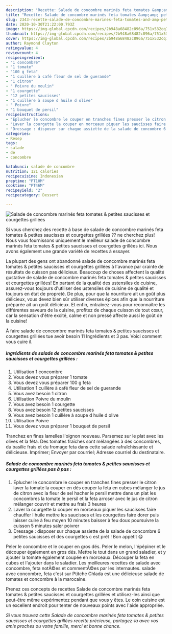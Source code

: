 ```yaml
---
description: "Recette: Salade de concombre marinés feta tomates &amp;amp; petites saucisses et courgettes grillées"
title: "Recette: Salade de concombre marinés feta tomates &amp;amp; petites saucisses et courgettes grillées"
slug: 2343-recette-salade-de-concombre-marines-feta-tomates-and-amp-petites-saucisses-et-courgettes-grillees
date: 2020-10-30T21:22:00.793Z
image: https://img-global.cpcdn.com/recipes/2b948a68482c896a/751x532cq70/salade-de-concombre-marines-feta-tomates-petites-saucisses-et-courgettes-grillees-photo-principale-de-la-recette.jpg
thumbnail: https://img-global.cpcdn.com/recipes/2b948a68482c896a/751x532cq70/salade-de-concombre-marines-feta-tomates-petites-saucisses-et-courgettes-grillees-photo-principale-de-la-recette.jpg
cover: https://img-global.cpcdn.com/recipes/2b948a68482c896a/751x532cq70/salade-de-concombre-marines-feta-tomates-petites-saucisses-et-courgettes-grillees-photo-principale-de-la-recette.jpg
author: Raymond Clayton
ratingvalue: 4
reviewcount: 4
recipeingredient:
- "1 concombre"
- "1 tomate"
- "100 g feta"
- "1 cuillère à café fleur de sel de guerande"
- "1 citron"
- " Poivre du moulin"
- "1 courgette"
- "12 petites saucisses"
- "1 cuillère à soupe d huile d olive"
- " Poivre"
- "1 bouquet de persil"
recipeinstructions:
- "Éplucher le concombre le couper en tranches fines presser le citron laver la tomate la couper en dés couper la feta en cubes mélanger le jus de citron avec la fleur de sel hacher le persil mettre dans un plat les concombres la tomate le persil et la feta arroser avec le jus de citron mélanger couvrir et mettre au frais 3 heures"
- "Laver la courgette la couper en morceaux piquer les saucisses faire chauffer l huile mettre les saucisses et les courgettes faire dorer puis laisser cuire à feu moyen 10 minutes baisser à feu doux poursuivre la cuisson 5 minutes saler poivrer"
- "Dressage : disposer sur chaque assiette de la salade de concombre 6 petites saucisses et des courgettes c est prêt ! Bon appétit 😋"
categories:
- Resep
tags:
- salade
- de
- concombre

katakunci: salade de concombre 
nutrition: 121 calories
recipecuisine: Indonesian
preptime: "PT10M"
cooktime: "PT46M"
recipeyield: "2"
recipecategory: Dessert

---
```



![Salade de concombre marinés feta tomates &amp; petites saucisses et courgettes grillées](https://img-global.cpcdn.com/recipes/2b948a68482c896a/751x532cq70/salade-de-concombre-marines-feta-tomates-petites-saucisses-et-courgettes-grillees-photo-principale-de-la-recette.jpg)

Si vous cherchez des recette à base de salade de concombre marinés feta tomates &amp; petites saucisses et courgettes grillées ?? ne cherchez plus! Nous vous fournissons uniquement le meilleur salade de concombre marinés feta tomates &amp; petites saucisses et courgettes grillées ici. Nous avons également une grande variété de recettes à essayer.

La plupart des gens ont abandonné salade de concombre marinés feta tomates &amp; petites saucisses et courgettes grillées à l'avance par crainte de résultats de cuisson pas délicieux. Beaucoup de choses affectent la qualité gustative de salade de concombre marinés feta tomates &amp; petites saucisses et courgettes grillées! En partant de la qualité des ustensiles de cuisine, assurez-vous toujours d'utiliser des ustensiles de cuisine de qualité et toujours en état de propreté. De plus, pour que la nourriture ait un goût plus délicieux, vous devez bien sûr utiliser diverses épices afin que la nourriture préparée ait un goût délicieux. Et enfin, entraînez-vous pour reconnaître les différentes saveurs de la cuisine, profitez de chaque cuisson de tout cœur, car la sensation d'être excité, calme et non pressé affecte aussi le goût de la cuisine!

<!--inarticleads1-->

À faire salade de concombre marinés feta tomates &amp; petites saucisses et courgettes grillées tue avoir besoin 11 Ingrédients et 3 pas. Voici comment vous cuire il.

##### Ingrédients de salade de concombre marinés feta tomates &amp; petites saucisses et courgettes grillées :

1. Utilisation 1 concombre
1. Vous devez vous préparer 1 tomate
1. Vous devez vous préparer 100 g feta
1. Utilisation 1 cuillère à café fleur de sel de guerande
1. Vous avez besoin 1 citron
1. Utilisation  Poivre du moulin
1. Vous avez besoin 1 courgette
1. Vous avez besoin 12 petites saucisses
1. Vous avez besoin 1 cuillère à soupe d huile d olive
1. Utilisation  Poivre
1. Vous devez vous préparer 1 bouquet de persil


Tranchez en fines lamelles l&#39;oignon nouveau. Parsemez sur le plat avec les olives et la féta. Des tomates fraîches sont mélangées à des concombres, du basilic frais et du fromage feta dans cette salade rafraîchissante et délicieuse. Imprimer; Envoyer par courriel; Adresse courriel du destinataire. 

<!--inarticleads2-->

##### Salade de concombre marinés feta tomates &amp; petites saucisses et courgettes grillées pas à pas :

1. Éplucher le concombre le couper en tranches fines presser le citron laver la tomate la couper en dés couper la feta en cubes mélanger le jus de citron avec la fleur de sel hacher le persil mettre dans un plat les concombres la tomate le persil et la feta arroser avec le jus de citron mélanger couvrir et mettre au frais 3 heures
1. Laver la courgette la couper en morceaux piquer les saucisses faire chauffer l huile mettre les saucisses et les courgettes faire dorer puis laisser cuire à feu moyen 10 minutes baisser à feu doux poursuivre la cuisson 5 minutes saler poivrer
1. Dressage : disposer sur chaque assiette de la salade de concombre 6 petites saucisses et des courgettes c est prêt ! Bon appétit 😋


Peler le concombre et le couper en gros dés. Peler le melon, l&#39;épépiner et le découper également en gros dés. Mettre le tout dans un grand saladier, et y ajouter la tomate également coupée en morceaux. Découper la feta en cubes et l&#39;ajouter dans le saladier. Les meilleures recettes de salade avec concombre, feta notÃ©es et commentÃ©es par les internautes. salade avec concombre, feta c&#39;est sur Ptitche Chlada est une délicieuse salade de tomates et concombre à la marocaine. 

<!--inarticleads1-->

<p>
Prenez ces concepts de recettes Salade de concombre marinés feta tomates &amp; petites saucisses et courgettes grillées et utilisez-les ainsi que peut-être même expérimentez pendant que vous y êtes. Le coin cuisine est un excellent endroit pour tenter de nouveaux points avec l'aide appropriée.
</p>

<p>
<i>Si vous trouvez cette Salade de concombre marinés feta tomates &amp; petites saucisses et courgettes grillées recette précieuse, partagez-la avec vos amis proches ou votre famille, merci et bonne chance.</i>
</p>
